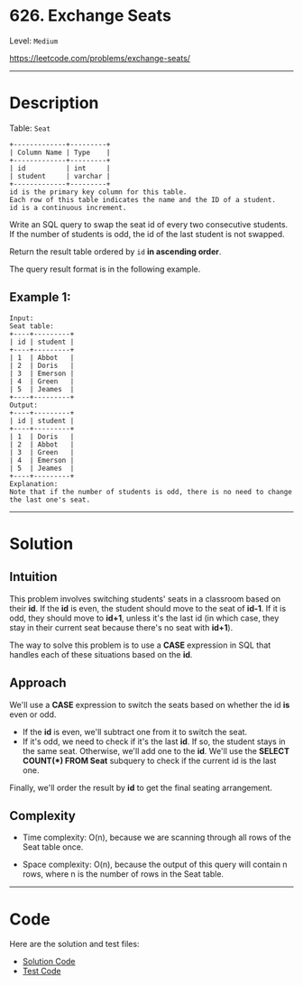# 626. Exchange Seats

Level: `Medium`

https://leetcode.com/problems/exchange-seats/

---

# Description

Table: `Seat`

    +-------------+---------+
    | Column Name | Type    |
    +-------------+---------+
    | id          | int     |
    | student     | varchar |
    +-------------+---------+
    id is the primary key column for this table.
    Each row of this table indicates the name and the ID of a student.
    id is a continuous increment.

Write an SQL query to swap the seat id of every two consecutive students. If the number of students is odd, the id of
the last student is not swapped.

Return the result table ordered by `id` **in ascending order**.

The query result format is in the following example.

## Example 1:

    Input:
    Seat table:
    +----+---------+
    | id | student |
    +----+---------+
    | 1  | Abbot   |
    | 2  | Doris   |
    | 3  | Emerson |
    | 4  | Green   |
    | 5  | Jeames  |
    +----+---------+
    Output:
    +----+---------+
    | id | student |
    +----+---------+
    | 1  | Doris   |
    | 2  | Abbot   |
    | 3  | Green   |
    | 4  | Emerson |
    | 5  | Jeames  |
    +----+---------+
    Explanation:
    Note that if the number of students is odd, there is no need to change the last one's seat.

---

# Solution

## Intuition

This problem involves switching students' seats in a classroom based on their **id**. If the **id** is even, the student
should move to the seat of **id-1**. If it is odd, they should move to **id+1**, unless it's the last id (in which case,
they stay in their current seat because there's no seat with **id+1**).

The way to solve this problem is to use a **CASE** expression in SQL that handles each of these situations based on the
**id**.

## Approach

We'll use a **CASE** expression to switch the seats based on whether the id **is** even or odd.

- If the **id** is even, we'll subtract one from it to switch the seat.
- If it's odd, we need to check if it's the last **id**. If so, the student stays in the same seat. Otherwise, we'll add
  one to the **id**.
  We'll use the **SELECT COUNT(*) FROM Seat** subquery to check if the current id is the last one.

Finally, we'll order the result by **id** to get the final seating arrangement.

## Complexity

- Time complexity:
  O(n), because we are scanning through all rows of the Seat table once.

- Space complexity:
  O(n), because the output of this query will contain n rows, where n is the number of rows in the Seat table.

---

# Code

Here are the solution and test files:

- [Solution Code](./solution.sql)
- [Test Code](./solution_test.go)